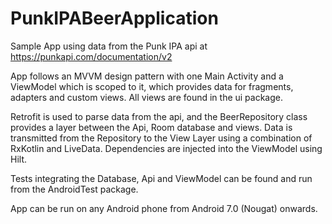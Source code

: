 # PunkIPABeerApplication

Sample App using data from the Punk IPA api at https://punkapi.com/documentation/v2

App follows an MVVM design pattern with one Main Activity and a ViewModel which is scoped to it, which provides data 
for fragments, adapters and custom views. All views are found in the ui package.

Retrofit is used to parse data from the api, and the BeerRepository class provides a layer between the Api, Room database and views.
Data is transmitted from the Repository to the View Layer using a combination of RxKotlin and LiveData. Dependencies are injected into the ViewModel using Hilt.

Tests integrating the Database, Api and ViewModel can be found and run from the AndroidTest package.

App can be run on any Android phone from Android 7.0 (Nougat) onwards.

